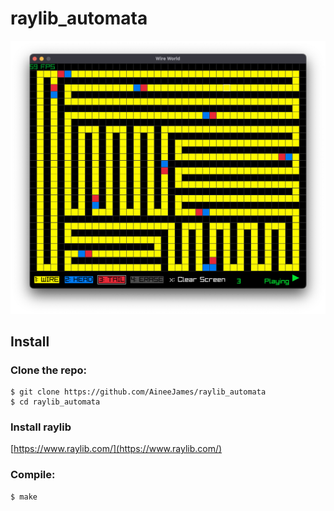 # raylib_automata

![Demo](imgs/demo.png) 

## Install

### Clone the repo:

```shell
$ git clone https://github.com/AineeJames/raylib_automata
$ cd raylib_automata
```
### Install raylib
   
[https://www.raylib.com/](https://www.raylib.com/)

### Compile:

```shell
$ make
```

    
